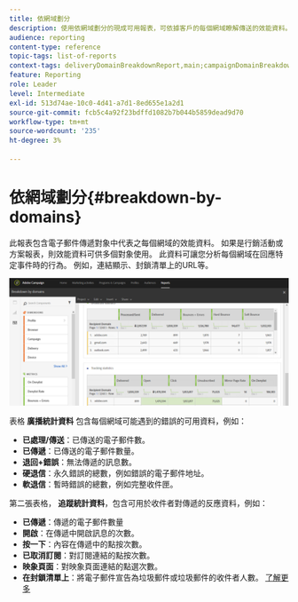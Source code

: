 ```yaml
---
title: 依網域劃分
description: 使用依網域劃分的現成可用報表，可依據客戶的每個網域瞭解傳送的效能資料。
audience: reporting
content-type: reference
topic-tags: list-of-reports
context-tags: deliveryDomainBreakdownReport,main;campaignDomainBreakdownReport,main;programDomainBreakdownReport,main
feature: Reporting
role: Leader
level: Intermediate
exl-id: 513d74ae-10c0-4d41-a7d1-8ed655e1a2d1
source-git-commit: fcb5c4a92f23bdffd1082b7b044b5859dead9d70
workflow-type: tm+mt
source-wordcount: '235'
ht-degree: 3%

---
```


# 依網域劃分{#breakdown-by-domains}

此報表包含電子郵件傳遞對象中代表之每個網域的效能資料。 如果是行銷活動或方案報表，則效能資料可供多個對象使用。 此資料可讓您分析每個網域在回應特定事件時的行為。 例如，連結顯示、封鎖清單上的URL等。

![](assets/delivery_reports_6.png)

表格 **廣播統計資料** 包含每個網域可能遇到的錯誤的可用資料，例如：

* **已處理/傳送**：已傳送的電子郵件數。
* **已傳遞**：已傳送的電子郵件數量。
* **退回+錯誤**：無法傳遞的訊息數。
* **硬退信**：永久錯誤的總數，例如錯誤的電子郵件地址。
* **軟退信**：暫時錯誤的總數，例如完整收件匣。

第二張表格， **追蹤統計資料**，包含可用於收件者對傳遞的反應資料，例如：

* **已傳遞**：傳遞的電子郵件數量
* **開啟**：在傳遞中開啟訊息的次數。
* **按一下**：內容在傳遞中的點按次數。
* **已取消訂閱**：對訂閱連結的點按次數。
* **映象頁面**：對映象頁面連結的點選次數。
* **在封鎖清單上**：將電子郵件宣告為垃圾郵件或垃圾郵件的收件者人數。 [了解更多](../../audiences/using/about-opt-in-and-opt-out-in-campaign.md)
